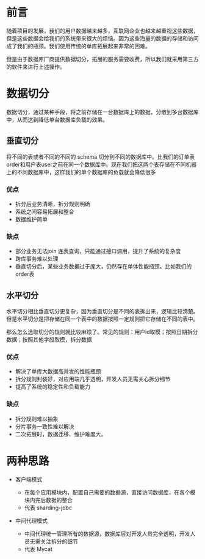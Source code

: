 # 前言

随着项目的发展，我们的用户数据越来越多，互联网企业也越来越重视这些数据，但是这些数据会给我们的系统带来很大的烦恼。因为这些海量的数据的存储和访问成了我们的瓶颈。我们使用传统的单库拓展起来非常的困难。

但是由于数据库厂商提供数据切分，拓展的服务需要收费，所以我们就采用第三方的软件来进行上述操作。

# 数据切分

数据切分，通过某种手段，将之前存储在一台数据库上的数据，分散到多台数据库中，从而达到降低单台数据库负载的效果。



## 垂直切分

将不同的表或者不同的不同的 schema 切分到不同的数据库中。比我们的订单表order和用户表user之前在同一个数据库中。现在我们把这两个表存储在不同机器上的不同数据库中，这样我们的单个数据库的负载就会降低很多

### 优点

- 拆分后业务清晰，拆分规则明确
- 系统之间容易拓展和整合
- 数据维护简单

### 缺点

- 部分业务无法join 连表查询，只能通过接口调用，提升了系统的复杂度
- 跨库事务难以处理
- 垂直切分后，某些业务数据过于庞大，仍然存在单体性能瓶颈。比如我们的order表

## 水平切分

水平切分相比垂直切分更复杂，因为垂直切分是不同的表拆出来，逻辑比较清楚。但是水平切分是把存储在同一个表中的数据按照一定规则把它存储在不同的表中。

那么怎么选取切分的规则就比较麻烦了。常见的规则：用户id取模；按照日期拆分数据；按照其他字段取模，拆分数据

### 优点

- 解决了单库大数据高并发的性能瓶颈
- 拆分规则封装好，对应用端几乎透明，开发人员无需关心拆分细节
- 提高了系统的稳定性和负载能力

### 缺点

- 拆分规则难以抽象
- 分片事务一致性难以解决
- 二次拓展时，数据迁移、维护难度大。

# 两种思路

- 客户端模式

  - 在每个应用模块内，配置自己需要的数据源，直接访问数据库，在各个模块内完后数据的整合
  - 代表 sharding-jdbc

- 中间代理模式

  - 中间代理统一管理所有的数据源，数据库层对开发人员完全透明，开发人员无需关注拆分的细节
  - 代表 Mycat

  